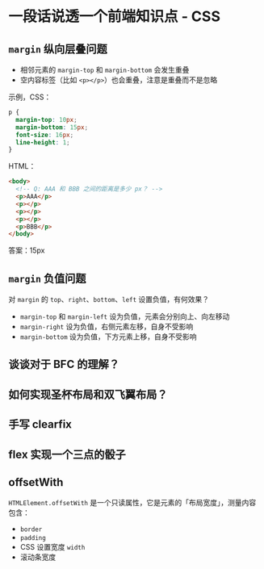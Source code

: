 # 一段话说透一个前端知识点 - CSS

## `margin` 纵向层叠问题

* 相邻元素的 `margin-top` 和 `margin-bottom` 会发生重叠
* 空内容标签（比如 `<p></p>`）也会重叠，注意是重叠而不是忽略

示例，CSS：

```css
p {
  margin-top: 10px;
  margin-bottom: 15px;
  font-size: 16px;
  line-height: 1;
}
```

HTML：

```html
<body>
  <!-- Q: AAA 和 BBB 之间的距离是多少 px？ -->
  <p>AAA</p>
  <p></p>
  <p></p>
  <p></p>
  <p>BBB</p>
</body>
```

答案：15px

## `margin` 负值问题

对 `margin` 的 `top`、`right`、`bottom`、`left` 设置负值，有何效果？

* `margin-top` 和 `margin-left` 设为负值，元素会分别向上、向左移动
* `margin-right` 设为负值，右侧元素左移，自身不受影响
* `margin-bottom` 设为负值，下方元素上移，自身不受影响

## 谈谈对于 BFC 的理解？

## 如何实现圣杯布局和双飞翼布局？

## 手写 clearfix

## flex 实现一个三点的骰子

## offsetWith

`HTMLElement.offsetWith` 是一个只读属性，它是元素的「布局宽度」，测量内容包含：

* `border`
* `padding`
* CSS 设置宽度 `width`
* 滚动条宽度
